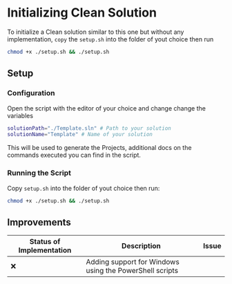 # Initializing Clean Solution

To initialize a Clean solution similar to this one but without any implementation, `copy` the `setup.sh` into the folder of yout choice then run
```bash
chmod +x ./setup.sh && ./setup.sh
```

## Setup
### Configuration
Open the script with the editor of your choice and change change the variables
```bash
solutionPath="./Template.sln" # Path to your solution
solutionName="Template" # Name of your solution
```
This will be used to generate the Projects, additional docs on the commands executed you can find in the script.

### Running the Script
Copy `setup.sh` into the folder of yout choice then run:
```bash
chmod +x ./setup.sh && ./setup.sh
```

## Improvements

| Status of Implementation      | Description | Issue |
| ----------- | ----------- |----------
| ❌      | Adding support for Windows using the PowerShell scripts |

